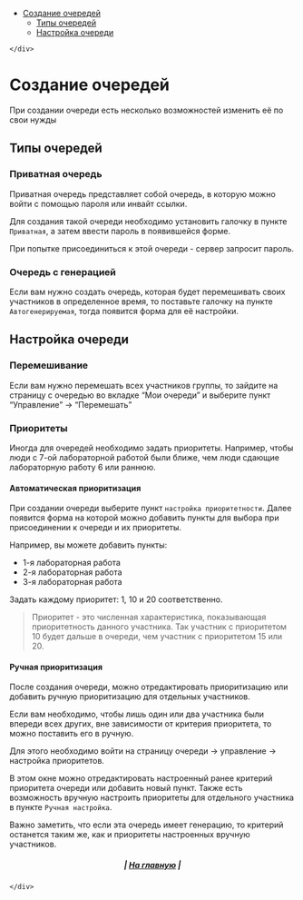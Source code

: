 <!DOCTYPE html>
<html>

<head>
  <meta charset="utf-8">
  <meta name="viewport" content="width=device-width, initial-scale=1.0">
  <title>queue-creation</title>
  <link rel="stylesheet" href="https://stackedit.io/style.css" />
</head>

<body class="stackedit">
  <div class="stackedit__left">
    <div class="stackedit__toc">
      
<ul>
<li><a href="#создание-очередей">Создание очередей</a>
<ul>
<li><a href="#типы-очередей">Типы очередей</a></li>
<li><a href="#настройка-очереди">Настройка очереди</a></li>
</ul>
</li>
</ul>

    </div>
  </div>
  <div class="stackedit__right">
    <div class="stackedit__html">
      <h1 id="создание-очередей">Создание очередей</h1>
<p>При создании очереди есть несколько возможностей изменить её по свои нужды</p>
<h2 id="типы-очередей">Типы очередей</h2>
<h3 id="приватная-очередь">Приватная очередь</h3>
<p>Приватная очередь представляет собой очередь, в которую можно войти с помощью пароля или инвайт ссылки.</p>
<p>Для создания такой очереди необходимо установить галочку в пункте <code>Приватная</code>, а затем ввести пароль в появившейся форме.</p>
<p>При попытке присоединиться к этой очереди - сервер запросит пароль.</p>
<h3 id="очередь-с-генерацией">Очередь с генерацией</h3>
<p>Если вам нужно создать очередь, которая будет перемешивать своих участников в определенное время, то поставьте галочку на пункте <code>Автогенерируемая</code>, тогда появится форма для её настройки.</p>
<h2 id="настройка-очереди">Настройка очереди</h2>
<h3 id="перемешивание">Перемешивание</h3>
<p>Если вам нужно перемешать всех участников группы, то зайдите на страницу с очередью во вкладке “Мои очереди” и выберите пункт “Управление” -&gt; “Перемешать”</p>
<h3 id="приоритеты">Приоритеты</h3>
<p>Иногда для очередей необходимо задать приоритеты. Например, чтобы люди с 7-ой лабораторной работой были ближе, чем люди сдающие лабораторную работу 6 или раннюю.</p>
<h4 id="автоматическая-приоритизация">Автоматическая приоритизация</h4>
<p>При создании очереди выберите пункт <code>настройка приоритетности</code>. Далее появится форма на которой можно добавить пункты для выбора при присоединении к очереди и их приоритеты.</p>
<p>Например, вы можете добавить пункты:</p>
<ul>
<li>1-я лабораторная работа</li>
<li>2-я лабораторная работа</li>
<li>3-я лабораторная работа</li>
</ul>
<p>Задать каждому приоритет: 1, 10 и 20 соответственно.</p>
<blockquote>
<p>Приоритет - это численная характеристика, показывающая приоритетность данного участника. Так участник с приоритетом 10 будет дальше в очереди, чем участник с приоритетом 15 или 20.</p>
</blockquote>
<h4 id="ручная-приоритизация">Ручная приоритизация</h4>
<p>После создания очереди, можно отредактировать приоритизацию или добавить ручную приоритизацию для отдельных участников.</p>
<p>Если вам необходимо, чтобы лишь один или два участника были впереди всех других, вне зависимости от критерия приоритета, то можно поставить его в ручную.</p>
<p>Для этого необходимо войти на страницу очереди -&gt; управление -&gt; настройка приоритетов.</p>
<p>В этом окне можно отредактировать настроенный ранее критерий приоритета очереди или добавить новый пункт. Также есть возможность вручную настроить приоритеты для отдельного участника в пункте <code>Ручная настройка</code>.</p>
<p>Важно заметить, что если эта очередь имеет генерацию, то критерий останется таким же, как и приоритеты настроенных вручную участников.</p>
<h5 align="center"> | <a href="helios-doc/">На главную</a> |</h5>

    </div>
  </div>
</body>

</html>

